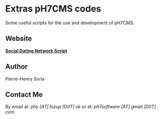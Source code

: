 Extras pH7CMS codes
==============

Some useful scripts for the use and development of pH7CMS.


## Website

**[Social Dating Network Script](http://ph7cms.com)**


## Author

Pierre-Henry Soria


## Contact Me

By email at: *phy [AT] hizup [D0T] uk* or at: *ph7software [AT] gmail [D0T] com*
